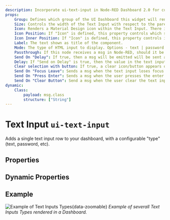 ```yaml
---
description: Incorporate ui-text-input in Node-RED Dashboard 2.0 for customizable, user-driven data entry and feedback.
props:
    Group: Defines which group of the UI Dashboard this widget will render in.
    Size: Controls the width of the Text Input with respect to the parent group. Maximum value is the width of the group.
    Icon: Renders a Material Design icon within the Text Input. There is no need to include the "mdi-" prefix.
    Icon Position: If "Icon" is defined, this property controls which side of the "Label" the icon will render on.
    Icon Inner Position: If "Icon" is defined, this property controls if icon is render inside or outside the text input box
    Label: The text shown as title of the component.
    Mode: The type of HTML input to display. Options - text | password | email | number | tel | color | date | time | week | month | datetime-local
    Passthrough: If this node receives a msg in Node-RED, should it be passed through to the output as if a new value was inserted to the input?
    Send On "Delay": If true, then a msg will be emitted will be sent after the delay specified in "Delay (ms)".
    Delay: If "Send on Delay" is true, then the value in the text input will be send after this (ms) delay.
    Clear selection with button: If true, a clear icon/button appears on the rigth side to clear the text input
    Send On "Focus Leave": Sends a msg when the text input loses focus. Will always send, even if the value has not changed.
    Send On "Press Enter": Sends a msg when the user presses the enter key. Will always send, even if the value has not changed.
    Send On "Clear Button": Send a msg when the user clear the text input using the clear button, the "Clear Selection" button must be enabled.
dynamic:
    Class:
        payload: msg.class
        structure: ["String"]
---
```


<script setup>
</script>

# Text Input `ui-text-input`

Adds a single text input row to your dashboard, with a configurable "type" (text, password, etc).

## Properties

<PropsTable/>

## Dynamic Properties

<DynamicPropsTable/>

## Example

![Example of Text Inputs Types](/images/node-examples/ui-text-input.png "Example of Text Inputs Types"){data-zoomable}
*Example of severall Text Inputs Types rendered in a Dashboard.*
